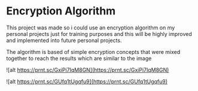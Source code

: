 # Encryption Algorithm

This project was made so i could use an encryption algorithm on my personal projects just for training purposes and this will be highly improved and implemented into future personal projects.

The algorithm is based of simple encryption concepts that were mixed together to reach the results which are similar to the image

![alt https://prnt.sc/GxiPi7IqM8GN](https://prnt.sc/GxiPi7IqM8GN)

![alt https://prnt.sc/GUfq1tUgqfu9](https://prnt.sc/GUfq1tUgqfu9)

